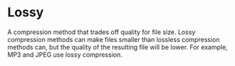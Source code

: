 # Lossy

A compression method that trades off quality for file size. Lossy compression methods can make files smaller than lossless compression methods can, but the quality of the resulting file will be lower.
For example, MP3 and JPEG use lossy compression.
